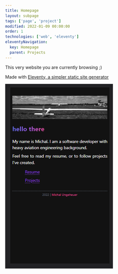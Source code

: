 ```yaml
---
title: Homepage
layout: subpage
tags: ['page', 'project']
modified: 2022-01-09 00:00:00
order: 1
technologies: ['web', 'eleventy']
eleventyNavigation:
  key: Homepage
  parent: Projects
---
```

<div class="project-page">
  This very website you are currently browsing ;)

  Made with <a class="hyperlink external" href="https://www.11ty.dev/">Eleventy, a simpler static site generator</a>

  <img src="/images/homepage.png" class="mx-auto"></img>

</div>